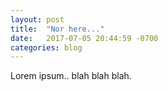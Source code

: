 ```yaml
---
layout: post
title:  "Nor here..."
date:   2017-07-05 20:44:59 -0700
categories: blog
---
```

Lorem ipsum.. blah blah blah.
